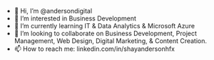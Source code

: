 - 👋 Hi, I’m @andersondigital
- 👀 I’m interested in Business Development
- 🌱 I’m currently learning IT & Data Analytics & Microsoft Azure
- 💞️ I’m looking to collaborate on Business Development, Project Management, Web Design, Digital Marketing, & Content Creation.
- 📫 How to reach me: linkedin.com/in/shayandersonhfx

<!---
andersondigital/andersondigital is a ✨ special ✨ repository because its `README.md` (this file) appears on your GitHub profile.
You can click the Preview link to take a look at your changes.
--->
